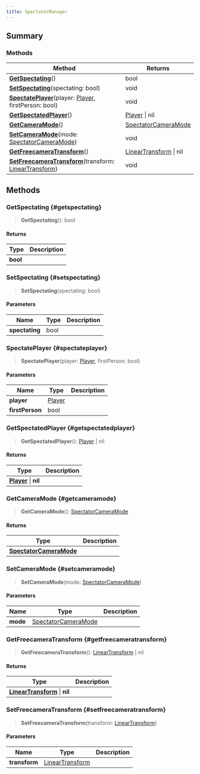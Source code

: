 ```yaml
---
title: SpectatorManager
---
```


## Summary

### Methods

| Method | Returns |
| ------ | ------- |
| **[GetSpectating](#getspectating)**() | bool |
| **[SetSpectating](#setspectating)**(spectating: bool) | void |
| **[SpectatePlayer](#spectateplayer)**(player: [Player](/vext/ref/client/type/player), firstPerson: bool) | void |
| **[GetSpectatedPlayer](#getspectatedplayer)**() | [Player](/vext/ref/client/type/player) \| nil |
| **[GetCameraMode](#getcameramode)**() | [SpectatorCameraMode](/vext/ref/shared/type/spectatorcameramode) |
| **[SetCameraMode](#setcameramode)**(mode: [SpectatorCameraMode](/vext/ref/shared/type/spectatorcameramode)) | void |
| **[GetFreecameraTransform](#getfreecameratransform)**() | [LinearTransform](/vext/ref/shared/type/lineartransform) \| nil |
| **[SetFreecameraTransform](#setfreecameratransform)**(transform: [LinearTransform](/vext/ref/shared/type/lineartransform)) | void |

## Methods

### GetSpectating {#getspectating}

> **GetSpectating**(): bool

#### Returns

| Type | Description |
| ---- | ----------- |
| **bool** |  |

### SetSpectating {#setspectating}

> **SetSpectating**(spectating: bool)

#### Parameters

| Name | Type | Description |
| ---- | ---- | ----------- |
| **spectating** | bool |  |

### SpectatePlayer {#spectateplayer}

> **SpectatePlayer**(player: [Player](/vext/ref/client/type/player), firstPerson: bool)

#### Parameters

| Name | Type | Description |
| ---- | ---- | ----------- |
| **player** | [Player](/vext/ref/client/type/player) |  |
| **firstPerson** | bool |  |

### GetSpectatedPlayer {#getspectatedplayer}

> **GetSpectatedPlayer**(): [Player](/vext/ref/client/type/player) \| nil

#### Returns

| Type | Description |
| ---- | ----------- |
| **[Player](/vext/ref/client/type/player)** \| **nil** |  |

### GetCameraMode {#getcameramode}

> **GetCameraMode**(): [SpectatorCameraMode](/vext/ref/shared/type/spectatorcameramode)

#### Returns

| Type | Description |
| ---- | ----------- |
| **[SpectatorCameraMode](/vext/ref/shared/type/spectatorcameramode)** |  |

### SetCameraMode {#setcameramode}

> **SetCameraMode**(mode: [SpectatorCameraMode](/vext/ref/shared/type/spectatorcameramode))

#### Parameters

| Name | Type | Description |
| ---- | ---- | ----------- |
| **mode** | [SpectatorCameraMode](/vext/ref/shared/type/spectatorcameramode) |  |

### GetFreecameraTransform {#getfreecameratransform}

> **GetFreecameraTransform**(): [LinearTransform](/vext/ref/shared/type/lineartransform) \| nil

#### Returns

| Type | Description |
| ---- | ----------- |
| **[LinearTransform](/vext/ref/shared/type/lineartransform)** \| **nil** |  |

### SetFreecameraTransform {#setfreecameratransform}

> **SetFreecameraTransform**(transform: [LinearTransform](/vext/ref/shared/type/lineartransform))

#### Parameters

| Name | Type | Description |
| ---- | ---- | ----------- |
| **transform** | [LinearTransform](/vext/ref/shared/type/lineartransform) |  |

